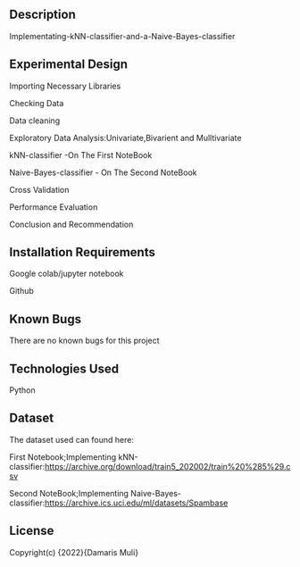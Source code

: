## Description


Implementating-kNN-classifier-and-a-Naive-Bayes-classifier



## Experimental Design

Importing Necessary Libraries

Checking Data

Data cleaning

Exploratory Data Analysis:Univariate,Bivarient and Mulltivariate

kNN-classifier -On The First NoteBook

Naive-Bayes-classifier - On The Second NoteBook

Cross Validation

Performance Evaluation

Conclusion and Recommendation



## Installation Requirements

Google colab/jupyter notebook

Github



## Known Bugs

There are no known bugs for this project




## Technologies Used

Python



## Dataset

The dataset used can found here:

First Notebook;Implementing kNN-classifier:https://archive.org/download/train5_202002/train%20%285%29.csv

Second NoteBook;Implementing Naive-Bayes-classifier:https://archive.ics.uci.edu/ml/datasets/Spambase



## License

Copyright(c) {2022}{Damaris Muli}
